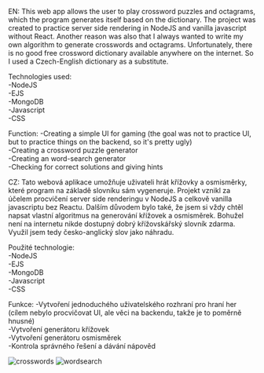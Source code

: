 EN: This web app allows the user to play crossword puzzles and octagrams, which the program generates itself based on the dictionary. The project was created to practice server side rendering in NodeJS and vanilla javascript without React. Another reason was also that I always wanted to write my own algorithm to generate crosswords and octagrams. Unfortunately, there is no good free crossword dictionary available anywhere on the internet. So I used a Czech-English dictionary as a substitute.

Technologies used:<br />
-NodeJS<br />
-EJS<br />
-MongoDB<br />
-Javascript<br />
-CSS

Function:
-Creating a simple UI for gaming (the goal was not to practice UI, but to practice things on the backend, so it's pretty ugly)<br />
-Creating a crossword puzzle generator<br />
-Creating an word-search generator<br />
-Checking for correct solutions and giving hints

CZ: Tato webová aplikace umožňuje uživateli hrát křížovky a osmisměrky, které program na základě slovníku sám vygeneruje. Projekt vznikl za účelem procvičení server side renderingu v NodeJS a celkově vanilla javascriptu bez Reactu. Dalším důvodem bylo také, že jsem si vždy chtěl napsat vlastní algoritmus na generování křížovek a osmisměrek. Bohužel není na internetu nikde dostupný dobrý křížovskářský slovník zdarma. Využil jsem tedy česko-anglický slov jako náhradu.

Použité technologie:<br />
-NodeJS <br />
-EJS<br />
-MongoDB<br />
-Javascript<br />
-CSS

Funkce:
-Vytvoření jednoduchého uživatelského rozhraní pro hraní her (cílem nebylo procvičovat UI, ale věci na backendu, takže je to poměrně hnusné)<br />
-Vytvoření generátoru křížovek<br />
-Vytvoření generátoru osmisměrek<br />
-Kontrola správného řešení a dávání nápověd

![crosswords](https://user-images.githubusercontent.com/68499432/165976998-0a731b28-6167-415f-a08d-03a759576a6d.png)
![wordsearch](https://user-images.githubusercontent.com/68499432/165977004-2484f7b3-99f0-4703-9fae-acd427aad59b.png)
